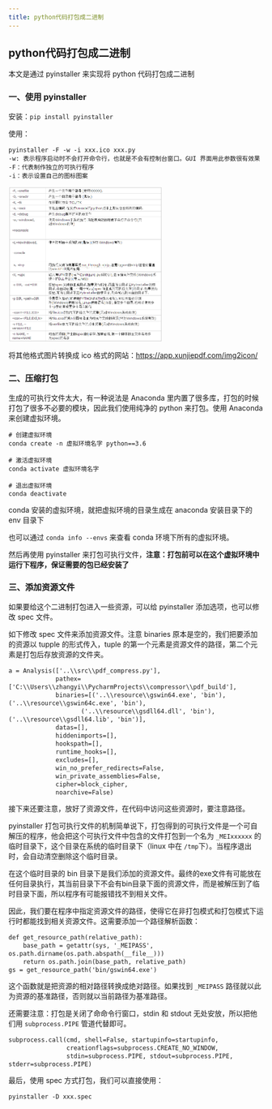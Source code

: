 ```yaml
---
title: python代码打包成二进制
---
```


## python代码打包成二进制

本文是通过 pyinstaller 来实现将 python 代码打包成二进制

### 一、使用 pyinstaller

安装：`pip install pyinstaller`

使用：

```
pyinstaller -F -w -i xxx.ico xxx.py
-w: 表示程序启动时不会打开命令行，也就是不会有控制台窗口。GUI 界面用此参数很有效果
-F：代表制作独立的可执行程序
-i：表示设置自己的图标图案
```

<img src="./image/pyinstaller参数.png" style="zoom:50%;" />

将其他格式图片转换成 ico 格式的网站：https://app.xunjiepdf.com/img2icon/

### 二、压缩打包

生成的可执行文件太大，有一种说法是 Anaconda 里内置了很多库，打包的时候打包了很多不必要的模块，因此我们使用纯净的 python 来打包。使用 Anaconda 来创建虚拟环境。

```
# 创建虚拟环境
conda create -n 虚拟环境名字 python==3.6

# 激活虚拟环境
conda activate 虚拟环境名字

# 退出虚拟环境
conda deactivate
```

conda 安装的虚拟环境，就把虚拟环境的目录生成在 anaconda 安装目录下的 env 目录下

也可以通过 `conda info --envs` 来查看 conda 环境下所有的虚拟环境。

然后再使用 pyinstaller 来打包可执行文件，**注意：打包前可以在这个虚拟环境中运行下程序，保证需要的包已经安装了**

### 三、添加资源文件

如果要给这个二进制打包进入一些资源，可以给 pyinstaller 添加选项，也可以修改 spec 文件。

如下修改 spec 文件来添加资源文件。注意 binaries 原本是空的，我们把要添加的资源以 tupple 的形式传入，tuple 的第一个元素是资源文件的路径，第二个元素是打包后存放资源的文件夹。

```
a = Analysis(['..\\src\\pdf_compress.py'],
             pathex=['C:\\Users\\zhangyi\\PycharmProjects\\compressor\\pdf_build'],
             binaries=[('..\\resource\\gswin64.exe', 'bin'), ('..\\resource\\gswin64c.exe', 'bin'),
                    ('..\\resource\\gsdll64.dll', 'bin'), ('..\\resource\\gsdll64.lib', 'bin')],
             datas=[],
             hiddenimports=[],
             hookspath=[],
             runtime_hooks=[],
             excludes=[],
             win_no_prefer_redirects=False,
             win_private_assemblies=False,
             cipher=block_cipher,
             noarchive=False)
```

接下来还要注意，放好了资源文件，在代码中访问这些资源时，要注意路径。

pyinstaller 打包可执行文件的机制简单说下，打包得到的可执行文件是一个可自解压的程序，他会把这个可执行文件中包含的文件打包到一个名为 `_MEIxxxxxx` 的临时目录下，这个目录在系统的临时目录下（linux 中在 `/tmp`下）。当程序退出时，会自动清空删除这个临时目录。

在这个临时目录的 bin 目录下是我们添加的资源文件。最终的exe文件有可能放在任何目录执行，其当前目录下不会有bin目录下面的资源文件，而是被解压到了临时目录下面，所以程序有可能报错找不到相关文件。

因此，我们要在程序中指定资源文件的路径，使得它在非打包模式和打包模式下运行时都能找到相关资源文件。这需要添加一个路径解析函数：

```
def get_resource_path(relative_path):
    base_path = getattr(sys, '_MEIPASS', os.path.dirname(os.path.abspath(__file__)))
    return os.path.join(base_path, relative_path)
gs = get_resource_path('bin/gswin64.exe')
```

这个函数就是把资源的相对路径转换成绝对路径。如果找到 `_MEIPASS` 路径就以此为资源的基准路径，否则就以当前路径为基准路径。

还需要注意：打包是关闭了命命令行窗口，stdin 和 stdout 无处安放，所以把他们用 `subprocess.PIPE` 管道代替即可。

```
subprocess.call(cmd, shell=False, startupinfo=startupinfo,
				creationflags=subprocess.CREATE_NO_WINDOW,
				stdin=subprocess.PIPE, stdout=subprocess.PIPE, stderr=subprocess.PIPE)
```

最后，使用 spec 方式打包，我们可以直接使用：

```
pyinstaller -D xxx.spec
```